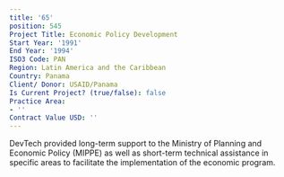 ```yaml
---
title: '65'
position: 545
Project Title: Economic Policy Development
Start Year: '1991'
End Year: '1994'
ISO3 Code: PAN
Region: Latin America and the Caribbean
Country: Panama
Client/ Donor: USAID/Panama
Is Current Project? (true/false): false
Practice Area:
- ''
Contract Value USD: ''
---
```


DevTech provided long-term support to the Ministry of Planning and Economic Policy (MIPPE) as well as short-term technical assistance in specific areas to facilitate the implementation of the economic program.